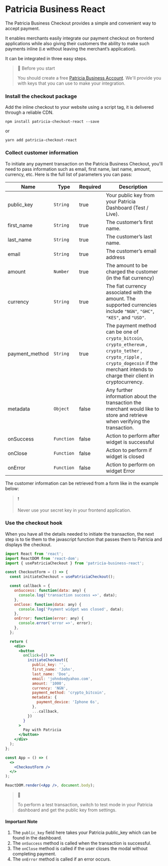 # Patricia Business React

The Patricia Business Checkout provides a simple and convenient way to accept payment.

It enables merchants easily integrate our payment checkout on frontend applications while also giving their customers the ability to make such payments inline (i.e without leaving the merchant’s application).

It can be integrated in three easy steps.

> 📘 Before you start
>
> You should create a free [Patricia Business Account](https://business.mypatricia.co/). We'll provide you with keys that you can use to make your integration.

### Install the checkout package

Add the inline checkout to your website using a script tag, it is delivered through a reliable CDN.

```node
npm install patricia-checkout-react --save
```

or

```node
yarn add patricia-checkout-react
```

### Collect customer information

To initiate any payment transaction on the Patricia Business Checkout, you'll need to pass information such as email, first name, last name, amount, currency, etc. Here is the full list of parameters you can pass:

| Name           | Type       | Required | Description                                                                                                                                                                                    |
| -------------- | ---------- | -------- | ---------------------------------------------------------------------------------------------------------------------------------------------------------------------------------------------- |
| public_key     | `String`   | true     | Your public key from your Patricia Dashboard (Test / Live).                                                                                                                                    |
| first_name     | `String`   | true     | The customer’s first name.                                                                                                                                                                     |
| last_name      | `String`   | true     | The customer’s last name.                                                                                                                                                                      |
| email          | `String`   | true     | The customer’s email address                                                                                                                                                                   |
| amount         | `Number`   | true     | The amount to be charged the customer (in the fiat currency)                                                                                                                                   |
| currency       | `String`   | true     | The fiat currency associated with the amount. The supported currencies include `"NGN"`, `"GHC"`, `"KES"`, and `"USD"`.                                                                         |
| payment_method | `String`   | true     | The payment method can be one of `crypto_bitcoin`, `crypto_ethereum` , `crypto_tether` , `crypto_ripple` , `crypto_dogecoin` if the merchant intends to charge their client in cryptocurrency. |
| metadata       | `Object`   | false    | Any further information about the transaction the merchant would like to store and retrieve when verifying the transaction.                                                                    |
| onSuccess      | `Function` | false    | Action to perform after widget is successful                                                                                                                                                   |
| onClose        | `Function` | false    | Action to perform if widget is closed                                                                                                                                                          |
| onError        | `Function` | false    | Action to perform on widget Error                                                                                                                                                              |

The customer information can be retrieved from a form like in the example below:

<!-- ![](https://files.readme.io/0d4329b-code.png 'code.png') -->

> ❗️
>
> Never use your secret key in your frontend application.

### Use the checkout hook
When you have all the details needed to initiate the transaction, the next step is to tie them to the javascript function that passes them to Patricia and displays the checkout.

```jsx
import React from 'react';
import ReactDOM from 'react-dom';
import { usePatriciaCheckout } from 'patricia-business-react';

const CheckoutForm = () => {
  const initiateCheckout = usePatriciaCheckout();

  const callback = {
    onSuccess: function(data: any) {
      console.log('transaction success =>', data);
    },
    onClose: function(data: any) {
      console.log('Payment widget was closed', data);
    },
    onError: function(error: any) {
      console.error('error =>', error);
    },
  };

  return (
    <div>
      <button
        onClick={() =>
          initiateCheckout({
            public_key: '',
            first_name: 'John',
            last_name: 'Doe',
            email: 'johndoe@yahoo.com',
            amount: '1000',
            currency: 'NGN',
            payment_method: 'crypto_bitcoin',
            metadata: {
              payment_device: 'Iphone 6s',
            },
            ...callback,
          })
        }
      >
        Pay with Patricia
      </button>
    </div>
  );
};

const App = () => (
  <>
    <CheckoutForm />
  </>
);

ReactDOM.render(<App />, document.body);
```


> 📘
>
> To perform a test transaction, switch to test mode in your Patricia dashboard and get the public key from settings.

#### Important Note

1. The `public_key` field here takes your Patricia public_key which can be found in the dashboard.
2. The `onSuccess` method is called when the transaction is successful.
3. The `onClose` method is called if the user closes the modal without completing payment.
4. The `onError` method is called if an error occurs.
